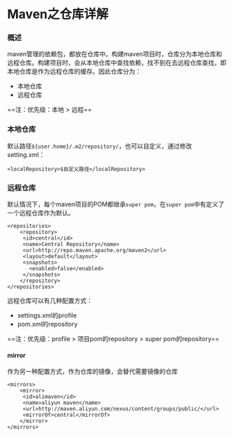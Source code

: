 # Maven之仓库详解
### 概述
maven管理的依赖包，都放在仓库中。构建maven项目时，仓库分为本地仓库和远程仓库。构建项目时，会从本地仓库中查找依赖，找不到在去远程仓库查找，即本地仓库是作为远程仓库的缓存。因此仓库分为：

* 本地仓库
* 远程仓库

==注：优先级：本地 > 远程==

### 本地仓库
默认路径`${user.home}/.m2/repository/`，也可以自定义，通过修改setting.xml：

```
<localRepository>$自定义路径</localRepository>
```
### 远程仓库
默认情况下，每个maven项目的POM都继承`super pom`，在`super pom`中有定义了一个远程仓库作为默认。

```
<repositories>
	<repository>
	 <id>central</id>
	 <name>Central Repository</name>
	 <url>http://repo.maven.apache.org/maven2</url>
	 <layout>default</layout>
	 <snapshots>
	   <enabled>false</enabled>
	 </snapshots>
	</repository>
</repositories>
```
远程仓库可以有几种配置方式：

* settings.xml的profile
* pom.xml的repository

==注：优先级：profile > 项目pom的repository > super pom的repository==
#### mirror
作为另一种配置方式，作为仓库的镜像，会替代需要镜像的仓库

```
<mirrors>
    <mirror>
     <id>alimaven</id>
     <name>aliyun maven</name>
     <url>http://maven.aliyun.com/nexus/content/groups/public/</url>
     <mirrorOf>central</mirrorOf>        
    </mirror>
</mirrors>
```


